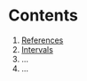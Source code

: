# Contents

1. [References](https://github.mskcc/vaporware/docs/REFERENCES.md)
  1. [Intervals](https://github.mskcc/vaporware/docs/INTERVALS.md)
2. ...
3. ...
